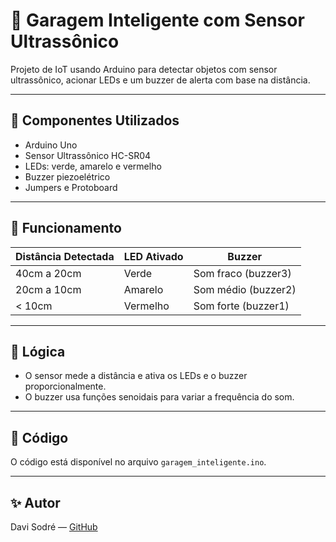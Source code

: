 # 🚗 Garagem Inteligente com Sensor Ultrassônico

Projeto de IoT usando Arduino para detectar objetos com sensor ultrassônico, acionar LEDs e um buzzer de alerta com base na distância.

---

## 🔧 Componentes Utilizados

- Arduino Uno
- Sensor Ultrassônico HC-SR04
- LEDs: verde, amarelo e vermelho
- Buzzer piezoelétrico
- Jumpers e Protoboard

---

## 📐 Funcionamento

| Distância Detectada | LED Ativado | Buzzer |
|---------------------|-------------|--------|
| 40cm a 20cm         | Verde       | Som fraco (buzzer3) |
| 20cm a 10cm         | Amarelo     | Som médio (buzzer2) |
| < 10cm              | Vermelho    | Som forte (buzzer1) |

---

## 🧠 Lógica

- O sensor mede a distância e ativa os LEDs e o buzzer proporcionalmente.
- O buzzer usa funções senoidais para variar a frequência do som.

---

## 📂 Código

O código está disponível no arquivo `garagem_inteligente.ino`.

---

## ✨ Autor

Davi Sodré — [GitHub](https://github.com/DaviSodre)
